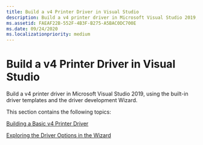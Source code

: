 ```yaml
---
title: Build a v4 Printer Driver in Visual Studio
description: Build a v4 printer driver in Microsoft Visual Studio 2019, using the built-in driver templates and the driver development Wizard.
ms.assetid: FAEAF22B-552F-4B3F-B275-A5BAC0DC700E
ms.date: 09/24/2020
ms.localizationpriority: medium
---
```


# Build a v4 Printer Driver in Visual Studio

Build a v4 printer driver in Microsoft Visual Studio 2019, using the built-in driver templates and the driver development Wizard.

This section contains the following topics:

[Building a Basic v4 Printer Driver](building-a-basic-v4-printer-driver.md)

[Exploring the Driver Options in the Wizard](exploring-the-driver-options-in-the-wizard.md)
